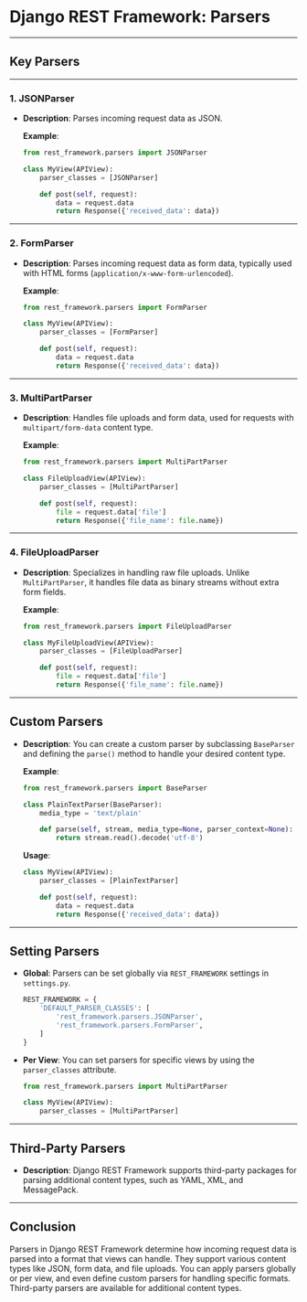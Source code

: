 # Django REST Framework: Parsers

---

## **Key Parsers**

---

### 1. **JSONParser**

- **Description**: Parses incoming request data as JSON.

  **Example**:

  ```python
  from rest_framework.parsers import JSONParser

  class MyView(APIView):
      parser_classes = [JSONParser]

      def post(self, request):
          data = request.data
          return Response({'received_data': data})
  ```

---

### 2. **FormParser**

- **Description**: Parses incoming request data as form data, typically used with HTML forms (`application/x-www-form-urlencoded`).

  **Example**:

  ```python
  from rest_framework.parsers import FormParser

  class MyView(APIView):
      parser_classes = [FormParser]

      def post(self, request):
          data = request.data
          return Response({'received_data': data})
  ```

---

### 3. **MultiPartParser**

- **Description**: Handles file uploads and form data, used for requests with `multipart/form-data` content type.

  **Example**:

  ```python
  from rest_framework.parsers import MultiPartParser

  class FileUploadView(APIView):
      parser_classes = [MultiPartParser]

      def post(self, request):
          file = request.data['file']
          return Response({'file_name': file.name})
  ```

---

### 4. **FileUploadParser**

- **Description**: Specializes in handling raw file uploads. Unlike `MultiPartParser`, it handles file data as binary streams without extra form fields.

  **Example**:

  ```python
  from rest_framework.parsers import FileUploadParser

  class MyFileUploadView(APIView):
      parser_classes = [FileUploadParser]

      def post(self, request):
          file = request.data['file']
          return Response({'file_name': file.name})
  ```

---

## **Custom Parsers**

- **Description**: You can create a custom parser by subclassing `BaseParser` and defining the `parse()` method to handle your desired content type.

  **Example**:

  ```python
  from rest_framework.parsers import BaseParser

  class PlainTextParser(BaseParser):
      media_type = 'text/plain'

      def parse(self, stream, media_type=None, parser_context=None):
          return stream.read().decode('utf-8')
  ```

  **Usage**:

  ```python
  class MyView(APIView):
      parser_classes = [PlainTextParser]

      def post(self, request):
          data = request.data
          return Response({'received_data': data})
  ```

---

## **Setting Parsers**

- **Global**: Parsers can be set globally via `REST_FRAMEWORK` settings in `settings.py`.

  ```python
  REST_FRAMEWORK = {
      'DEFAULT_PARSER_CLASSES': [
          'rest_framework.parsers.JSONParser',
          'rest_framework.parsers.FormParser',
      ]
  }
  ```

- **Per View**: You can set parsers for specific views by using the `parser_classes` attribute.

  ```python
  from rest_framework.parsers import MultiPartParser

  class MyView(APIView):
      parser_classes = [MultiPartParser]
  ```

---

## **Third-Party Parsers**

- **Description**: Django REST Framework supports third-party packages for parsing additional content types, such as YAML, XML, and MessagePack.

---

## **Conclusion**

Parsers in Django REST Framework determine how incoming request data is parsed into a format that views can handle. They support various content types like JSON, form data, and file uploads. You can apply parsers globally or per view, and even define custom parsers for handling specific formats. Third-party parsers are available for additional content types.
